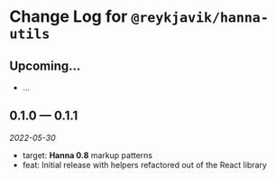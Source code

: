 # Change Log for `@reykjavik/hanna-utils`

## Upcoming...

- ... <!-- Add new lines here. -->

## 0.1.0 — 0.1.1

_2022-05-30_

- target: **Hanna 0.8** markup patterns
- feat: Initial release with helpers refactored out of the React library
